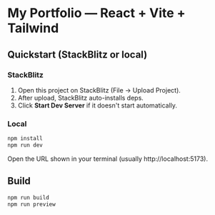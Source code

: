 # My Portfolio — React + Vite + Tailwind

## Quickstart (StackBlitz or local)

### StackBlitz
1. Open this project on StackBlitz (File → Upload Project).
2. After upload, StackBlitz auto-installs deps.
3. Click **Start Dev Server** if it doesn't start automatically.

### Local
```bash
npm install
npm run dev
```
Open the URL shown in your terminal (usually http://localhost:5173).

## Build
```bash
npm run build
npm run preview
```